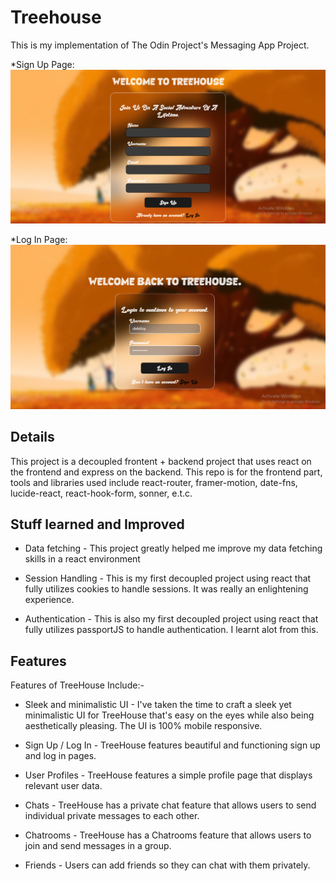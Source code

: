 # Treehouse 
This is my implementation of The Odin Project's Messaging App Project.

*Sign Up Page:
![Sign Up Page](./src/assets/Img/signup.png)

*Log In Page:
![Log In Page](./src/assets/Img/login.png)


## Details
This project is a decoupled frontent + backend project that uses react on the frontend and express on the backend. This repo is for the frontend part, tools and libraries used include react-router, framer-motion, date-fns, lucide-react, react-hook-form, sonner, e.t.c. 

## Stuff learned and Improved

* Data fetching - This project greatly helped me improve my data fetching skills in a react environment

* Session Handling - This is my first decoupled project using react that fully utilizes cookies to handle sessions. It was really an enlightening experience.

* Authentication - This is also my first decoupled project using react that fully utilizes passportJS to handle authentication. I learnt alot from this.


## Features

Features of TreeHouse Include:-

* Sleek and minimalistic UI - I've taken the time to craft a sleek yet minimalistic UI for TreeHouse that's easy on the eyes while also being aesthetically pleasing. The UI is 100% mobile responsive.

* Sign Up / Log In - TreeHouse features beautiful and functioning sign up and log in pages.

* User Profiles - TreeHouse features a simple profile page that displays relevant user data.

* Chats - TreeHouse has a private chat feature that allows users to send individual private messages to each other.

* Chatrooms - TreeHouse has a Chatrooms feature that allows users to join and send messages in a group.

* Friends - Users can add friends so they can chat with them privately.
